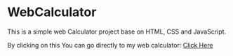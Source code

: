 # WebCalculator

This is a simple web Calculator project base on HTML, CSS and JavaScript.

By clicking on this You can go directly to my web calculator:
[Click Here](https://ansaricalculator.web.app)
